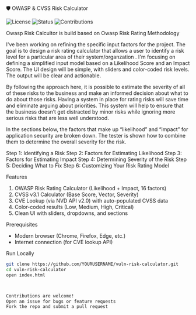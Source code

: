 🛡️ OWASP & CVSS Risk Calculator

![License](https://img.shields.io/badge/license-MIT-blue.svg)
![Status](https://img.shields.io/badge/status-active-success.svg)
![Contributions](https://img.shields.io/badge/contributions-welcome-brightgreen.svg)

Owasp Risk Calcultor is build based on Owasp Risk Rating Methodology

I've been working on refining the specific input factors for the project. The goal is to design a risk rating calculator that allows a user to identify a risk level for a particular area of their system/organzation . I'm focusing on defining a simplified input model based on a Likelihood Score and an Impact Score. The UI design will be simple, with sliders and color-coded risk levels. The output will be clear and actionable.

By following the approach here, it is possible to estimate the severity of all of these risks to the business and make an informed decision about what to do about those risks. Having a system in place for rating risks will save time and eliminate arguing about priorities. This system will help to ensure that the business doesn’t get distracted by minor risks while ignoring more serious risks that are less well understood.

In the sections below, the factors that make up “likelihood” and “impact” for application security are broken down. The tester is shown how to combine them to determine the overall severity for the risk.

  Step 1: Identifying a Risk
  Step 2: Factors for Estimating Likelihood
  Step 3: Factors for Estimating Impact
  Step 4: Determining Severity of the Risk
  Step 5: Deciding What to Fix
  Step 6: Customizing Your Risk Rating Model

Features
1. OWASP Risk Rating Calculator (Likelihood + Impact, 16 factors)
2. CVSS v3.1 Calculator (Base Score, Vector, Severity)
3. CVE Lookup (via NVD API v2.0) with auto-populated CVSS data
4. Color-coded results (Low, Medium, High, Critical)
5. Clean UI with sliders, dropdowns, and sections

Prerequisites
- Modern browser (Chrome, Firefox, Edge, etc.)
- Internet connection (for CVE lookup API)

Run Locally
```bash
git clone https://github.com/YOURUSERNAME/vuln-risk-calculator.git
cd vuln-risk-calculator
open index.html



Contributions are welcome!  
Open an issue for bugs or feature requests
Fork the repo and submit a pull request
